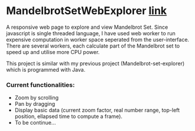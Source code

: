 # MandelbrotSetWebExplorer [link](https://quangvn2508.github.io/MandelbrotSetWebExplorer/)

A responsive web page to explore and view Mandelbrot Set. Since javascript is single threaded language, I have used web worker to run expensive computation in worker space seperated from the user-interface. There are several workers, each calculate part of the Mandelbrot set to speed up and utilise more CPU power.

This project is similar with my previous project (Mandelbrot-set-explorer) which is programmed with Java.

### Current functionalities:

* Zoom by scrolling
* Pan by dragging
* Display basic data (current zoom factor, real number range, top-left position, ellapsed time to compute a frame).
* To be continue...
